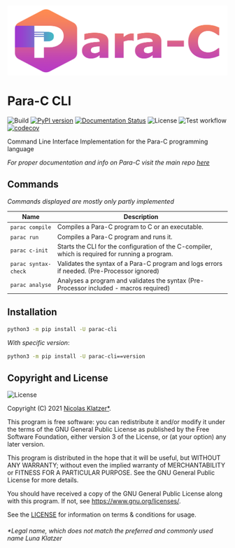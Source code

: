 ![](img/parac-banner.png)

# Para-C CLI
![Build](https://img.shields.io/github/workflow/status/Para-C/Para-C/CodeQL?logo=github)
[![PyPI version](https://badge.fury.io/py/parac-cli.svg)](https://badge.fury.io/py/parac-cli)
[![Documentation Status](https://readthedocs.org/projects/para-c/badge/?version=latest)](https://para-c.readthedocs.io/en/latest/?badge=latest)
![License](https://img.shields.io/github/license/Para-C/Para-C-CLI?color=cyan)
![Test workflow](https://github.com/Luna-Klatzer/Para-C-CLI/actions/workflows/python-test.yml/badge.svg)
[![codecov](https://codecov.io/gh/Para-C/Para-C-CLI/branch/main/graph/badge.svg?token=8I9XL1E7QR)](https://codecov.io/gh/Para-C/Para-C)

Command Line Interface Implementation for the Para-C programming language

*For proper documentation and info on Para-C visit the main repo [here](https://github.com/Para-C/Para-C)*

## Commands
*Commands displayed are mostly only partly implemented*

| Name                   | Description                                                                                      |
|------------------------|--------------------------------------------------------------------------------------------------|
| ``parac compile``      | Compiles a Para-C program to C or an executable.                                                 |
| ``parac run``          | Compiles a Para-C program and runs it.                                                           |
| ``parac c-init``       | Starts the CLI for the configuration of the C-compiler, which is required for running a program. |
| ``parac syntax-check`` | Validates the syntax of a Para-C program and logs errors if needed. (Pre-Processor ignored)      |
| ``parac analyse``      | Analyses a program and validates the syntax (Pre-Processor included - macros required)           |


## Installation

```bash
python3 -m pip install -U parac-cli
```

*With specific version*:
```bash
python3 -m pip install -U parac-cli==version
```

## Copyright and License

![License](https://img.shields.io/github/license/Para-C/Para-C?color=cyan)

Copyright (C) 2021 [Nicolas Klatzer*](#legal-name-which-does-not-match-the-preferred-and-commonly-used-name-luna-klatzer).

This program is free software: you can redistribute it and/or modify
it under the terms of the GNU General Public License as published by
the Free Software Foundation, either version 3 of the License, or
(at your option) any later version.

This program is distributed in the hope that it will be useful,
but WITHOUT ANY WARRANTY; without even the implied warranty of
MERCHANTABILITY or FITNESS FOR A PARTICULAR PURPOSE.  See the
GNU General Public License for more details.

You should have received a copy of the GNU General Public License
along with this program.  If not, see <https://www.gnu.org/licenses/>.

See the [LICENSE](./LICENSE) for information on terms & conditions for usage.

###### *Legal name, which does not match the preferred and commonly used name Luna Klatzer
